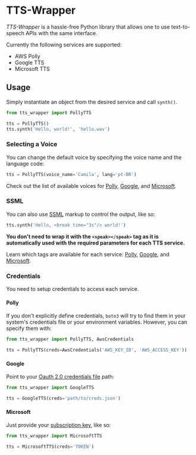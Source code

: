 # TTS-Wrapper

*TTS-Wrapper* is a hassle-free Python library that allows one to use text-to-speech APIs with the same interface.

Currently the following services are supported:

- AWS Polly
- Google TTS
- Microsoft TTS

## Usage

Simply instantiate an object from the desired service and call `synth()`.

```Python
from tts_wrapper import PollyTTS

tts = PollyTTS()
tts.synth('Hello, world!', 'hello.wav')
```

### Selecting a Voice

You can change the default voice by specifying the voice name and the language code:

```Python
tts = PollyTTS(voice_name='Camila', lang='pt-BR')
```

Check out the list of available voices for [Polly](https://docs.aws.amazon.com/polly/latest/dg/voicelist.html), [Google](https://cloud.google.com/text-to-speech/docs/voices), and [Microsoft](https://docs.microsoft.com/en-us/azure/cognitive-services/speech-service/rest-text-to-speech#get-a-list-of-voices).

### SSML

You can also use [SSML](https://en.wikipedia.org/wiki/Speech_Synthesis_Markup_Language) markup to control the output, like so:

```Python
tts.synth('Hello, <break time="3s"/> world!')
```

**You don't need to wrap it with the `<speak></speak>` tag as it is automatically used with the required parameters for each TTS service.**

Learn which tags are available for each service: [Polly](https://docs.aws.amazon.com/polly/latest/dg/supportedtags.html), [Google](https://cloud.google.com/text-to-speech/docs/ssml), and [Microsoft](https://docs.microsoft.com/en-us/cortana/skills/speech-synthesis-markup-language).

### Credentials

You need to setup credentials to access each service.

#### Polly

If you don't explicitly define credentials, `boto3` will try to find them in your system's credentials file or your environment variables. However, you can specify them with:

```Python
from tts_wrapper import PollyTTS, AwsCredentials

tts = PollyTTS(creds=AwsCredentials('AWS_KEY_ID', 'AWS_ACCESS_KEY'))
```

#### Google

Point to your [Oauth 2.0 credentials file](https://developers.google.com/identity/protocols/OAuth2) path:

```Python
from tts_wrapper import GoogleTTS

tts = GoogleTTS(creds='path/to/creds.json')
```

#### Microsoft

Just provide your [subscription key](https://docs.microsoft.com/en-us/azure/cognitive-services/speech-service/rest-text-to-speech#authentication), like so:

```Python
from tts_wrapper import MicrosoftTTS

tts = MicrosoftTTS(creds='TOKEN')
```